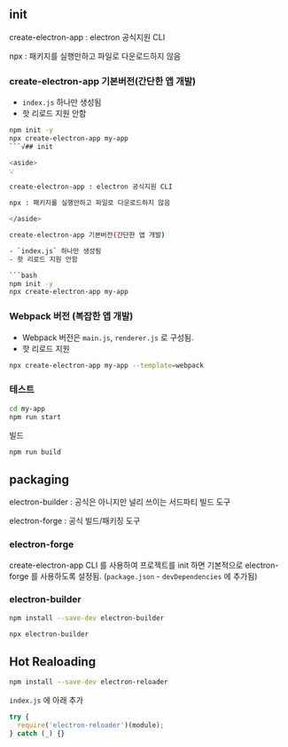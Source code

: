 ## init


create-electron-app : electron 공식지원 CLI

npx : 패키지를 실행만하고 파일로 다운로드하지 않음

### create-electron-app 기본버전(간단한 앱 개발)

- `index.js` 하나만 생성됨
- 핫 리로드 지원 안함

```bash
npm init -y
npx create-electron-app my-app
```√## init

<aside>
💡

create-electron-app : electron 공식지원 CLI

npx : 패키지를 실행만하고 파일로 다운로드하지 않음

</aside>

create-electron-app 기본버전(간단한 앱 개발)

- `index.js` 하나만 생성됨
- 핫 리로드 지원 안함

```bash
npm init -y
npx create-electron-app my-app
```

### Webpack 버전 (복잡한 앱 개발)

- Webpack 버전은 `main.js`, `renderer.js` 로 구성됨.
- 핫 리로드 지원

```bash
npx create-electron-app my-app --template=webpack
```

### 테스트

```bash
cd my-app
npm run start
```

빌드

```bash
npm run build
```

## packaging

electron-builder : 공식은 아니지만 널리 쓰이는 서드파티 빌드 도구

electron-forge : 공식 빌드/패키징 도구


### electron-forge

create-electron-app CLI 를 사용하여 프로젝트를 init 하면 기본적으로 electron-forge 를 사용하도록 설정됨. (`package.json` - `devDependencies` 에 추가됨)


### electron-builder

```bash
npm install --save-dev electron-builder
```

```bash
npx electron-builder
```

## Hot Realoading

```bash
npm install --save-dev electron-reloader
```

`index.js` 에 아래 추가

```jsx
try {
  require('electron-reloader')(module);
} catch (_) {}
```